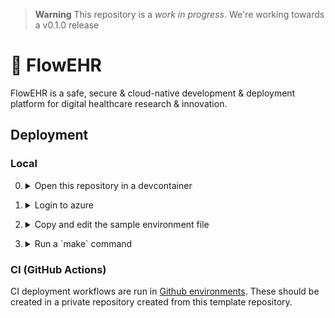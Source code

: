 > **Warning**
> This repository is a _work in progress_. We're working towards a v0.1.0 release

# 🌺 FlowEHR
FlowEHR is a safe, secure &amp; cloud-native development &amp; deployment platform for digital healthcare research &amp; innovation.


## Deployment

### Local

0. <details>
    <summary>Open this repository in a devcontainer</summary>
   
    Clone the repo with
    ```bash
    git clone https://github.com/UCLH-Foundry/FlowEHR
    ```

    and open it inside [Visual Studio Code](https://code.visualstudio.com/)
    [devcontainer](https://code.visualstudio.com/docs/devcontainers/tutorial)
    for a consistent developer environment.

</details>

1. <details>
    <summary>Login to azure</summary>
   
    Use the [Azure CLI](https://learn.microsoft.com/en-us/cli/azure/) to login to an Azure
    subscription

    ```bash
    az login
    ```
</details>


2. <details>
    <summary>Copy and edit the sample environment file</summary>
   
    Local deployment i.e. non CI/CD requires a `.env` file. Copy and edit as appropriate.
    For example, adding a naming prefix
   
    ```bash
    cp .env.sample .env
    ```
</details>


3. <details>
    <summary>Run a `make` command</summary>
   
    For example, to make the core infrastructure
   
    ```bash
    make core
    ```

    to see all options
   
    ```bash
    make help
    ```
</details>


### CI (GitHub Actions)

CI deployment workflows are run in [Github environments](https://docs.github.com/en/actions/deployment/targeting-different-environments/using-environments-for-deployment). These should 
be created in a private repository created from this template repository.

<!-- 
very much a work in progress here...
-->
